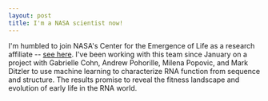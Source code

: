 ```yaml
---
layout: post
title: I'm a NASA scientist now!
---
```


I'm humbled to join NASA's Center for the Emergence of Life as a research affiliate -- 
[see here](https://www.nasa.gov/center-for-the-emergence-of-life/people).
I've been working with this team since January on a project with Gabrielle Cohn, Andrew Pohorille,
Milena Popovic, and Mark Ditzler to use machine learning to characterize RNA function from sequence 
and structure. The results promise to reveal the fitness landscape and evolution of early life in
the RNA world.